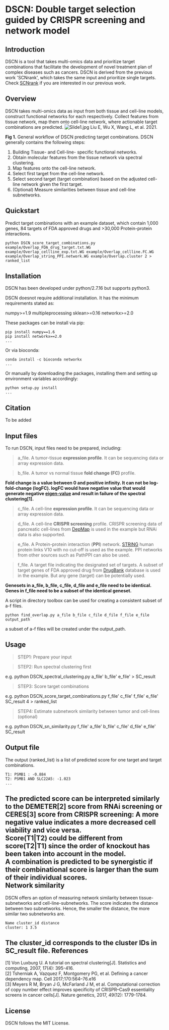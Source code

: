 DSCN: Double target selection guided by CRISPR screening and network model
======================================================================

Introduction
------------

DSCN is a tool that takes multi-omics data and prioritize target combinations that facilitate the development
of novel treatment plan of complex diseases such as cancers.
DSCN is derived from the previous work 'SCNrank', which takes the same input and prioritize single targets.
Check <a href="https://link.springer.com/article/10.1186/s12920-020-0681-6">SCNrank</a> if you are interested in our previous work.


Overview
--------
DSCN takes multi-omics data as input from both tissue and cell-line models, construct functional networks for each respectively.
Collect features from tissue network, map them onto cell-line network, where actionable target combinations are predicted.
![Slide1.jpg](https://www.biorxiv.org/content/biorxiv/early/2021/09/06/2021.09.06.459081/F1.large.jpg?width=800&height=600&carousel=1)
Liu E, Wu X, Wang L, et al. 2021.

**Fig 1.** General workflow of DSCN predicting target combinations.
DSCN generally contains the following steps:
1. Building Tissue- and Cell-line- specific functional networks.
2. Obtain molecular features from the tissue network via spectral clustering.
3. Map features onto the cell-line network.
4. Select first target from the cell-line network.
5. Select second target (target combination) based on the adjusted cell-line network given the first target.
6. (Optional) Measure similarities between tissue and cell-line subnetworks.

Quickstart
----------
Predict target combinations with an example dataset, which contain 1,000 genes, 84 targets of FDA approved drugs and >30,000 Protein-protein interactions.
```
python DSCN_score_target_combinations.py example/Overlap_FDA_drug_target.txt.WG example/Overlap_cellline_exp.txt.WG example/Overlap_cellline.FC.WG example/Overlap_string_PPI.network.WG example/Overlap.cluster 2 > ranked_list
```

Installation
----------
DSCN has been developed under python/2.7.16 but supports python3.

DSCN doesnot require additional installation. It has the minimum requirements stated as:

numpy>=1.9
multipleprocessing
sklean>=0.16
networkx>=2.0

These packages can be install via pip:
```
pip install numpy==1.6
pip install networkx==2.0
...
```
Or via bioconda:
```
conda install -c bioconda networkx
...
```
Or manually by downloading the packages, installing them and setting up environment variables accordingly:
```
python setup.py install
...
```
Citation
--------
To be added


Input files
-----------
To run DSCN, input files need to be prepared, including:

>a_file. A tumor-tissue **expression profile**. It can be sequencing data or array expression data.

>b_file. A tumor vs normal tissue **fold change (FC)** profile.

**Fold change is a value between 0 and positive infinity. It can not be log-fold-change (logFC). logFC would have negative value that would generate negative [eigen-value](https://en.wikipedia.org/wiki/Eigenvalues_and_eigenvectors) and result in failure of the spectral clustering[1].**

>c_file. A cell-line **expression profile**. It can be sequencing data or array expression data.

>d_file. A cell-line **CRISPR screening** profile. CRISPR screening data of pancreatic cell-lines from [DepMap](https://depmap.org/portal/) is used in the example but RNAi data is also supported.

>e_file. A Protein-protein interaction (**PPI**) network. [STRING](https://string-db.org/cgi/download?sessionId=bZvjml3QVCPG) human protein links V10 with no cut-off is used as the example. PPI networks from other sources such as PathPPI can also be used.

>f_file. A target file indicating the designated set of targets. A subset of target genes of FDA approved drug from [DrugBank](https://go.drugbank.com/) database is used in the example. But any gene (target) can be potentially used.

**Genesets in a_file, b_file, c_file, d_file and e_file need to be identical. Genes in f_file need to be a subset of the identical geneset.**

A script in directory toolbox can be used for creating a consistent subset of a-f files.
```
python find_overlap.py a_file b_file c_file d_file f_file e_file output_path
```
a subset of a-f files will be created under the output_path. 

Usage
------
>STEP1: Prepare your input

>STEP2: Run spectral clustering first

e.g. python DSCN_spectral_clustering.py a_file' b_file' e_file' > SC_result

>STEP3: Score target combinations 

e.g. python DSCN_score_target_combinations.py f_file' c_file' f_file' e_file' SC_result 4 > ranked_list

>STEP4: Estimate subnetwork similarity between tumor and cell-lines (optional)

e.g. python DSCN_sn_similarity.py f_file' a_file' b_file' c_file' d_file' e_file' SC_result

Output file
-----------
The output (ranked_list) is a list of predicted score for one target and target combinations.
```
T1: PSMB1 : -0.884
T2: PSMB1 AND SLC22A5: -1.023
...
```  
  
The predicted score can be **interpreted** similarly to the **DEMETER**[2] score from RNAi screening or **CERES**[3] score from CRISPR screening: A more negative value indicates a more decreased cell viability and vice versa.  
Score(T1|T2) could be different from score(T2|T1) since the order of knockout has been taken into account in the model.  
A combination is predicted to be synergistic if their combinational score is larger than the sum of their individual scores.  
Network similarity
------------------
DSCN offers an option of measuring network similarity between tissue-subnetworks and cell-line-subnetworks. The score indicates the distance between two subnetworks. Hence, the smaller the distance, the more similar two subnetworks are.  
```
Name cluster_id distance
cluster: 1 3.5
```
The cluster_id corresponds to the cluster IDs in SC_result file.
References
----------
[1] Von Luxburg U. A tutorial on spectral clustering[J]. Statistics and computing, 2007, 17(4): 395-416.  
[2] Tsherniak A, Vazquez F, Montgomery PG, et al. Defining a cancer dependency map. Cell 2017;170:564–76.e16  
[3] Meyers R M, Bryan J G, McFarland J M, et al. Computational correction of copy number effect improves specificity of CRISPR–Cas9 essentiality screens in cancer cells[J]. Nature genetics, 2017, 49(12): 1779-1784.  

License
-------
DSCN follows the MIT License.